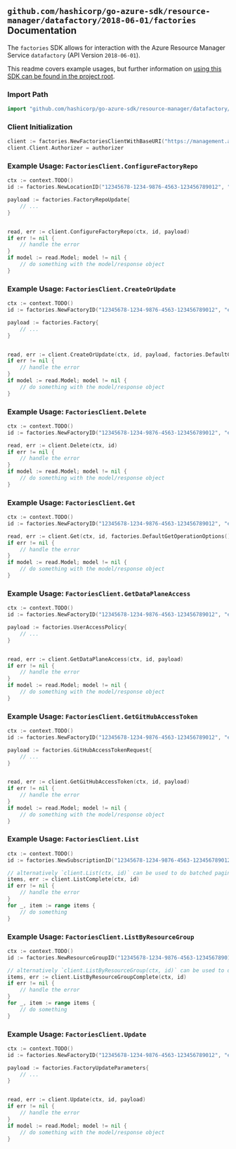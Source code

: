 
## `github.com/hashicorp/go-azure-sdk/resource-manager/datafactory/2018-06-01/factories` Documentation

The `factories` SDK allows for interaction with the Azure Resource Manager Service `datafactory` (API Version `2018-06-01`).

This readme covers example usages, but further information on [using this SDK can be found in the project root](https://github.com/hashicorp/go-azure-sdk/tree/main/docs).

### Import Path

```go
import "github.com/hashicorp/go-azure-sdk/resource-manager/datafactory/2018-06-01/factories"
```


### Client Initialization

```go
client := factories.NewFactoriesClientWithBaseURI("https://management.azure.com")
client.Client.Authorizer = authorizer
```


### Example Usage: `FactoriesClient.ConfigureFactoryRepo`

```go
ctx := context.TODO()
id := factories.NewLocationID("12345678-1234-9876-4563-123456789012", "locationIdValue")

payload := factories.FactoryRepoUpdate{
	// ...
}


read, err := client.ConfigureFactoryRepo(ctx, id, payload)
if err != nil {
	// handle the error
}
if model := read.Model; model != nil {
	// do something with the model/response object
}
```


### Example Usage: `FactoriesClient.CreateOrUpdate`

```go
ctx := context.TODO()
id := factories.NewFactoryID("12345678-1234-9876-4563-123456789012", "example-resource-group", "factoryValue")

payload := factories.Factory{
	// ...
}


read, err := client.CreateOrUpdate(ctx, id, payload, factories.DefaultCreateOrUpdateOperationOptions())
if err != nil {
	// handle the error
}
if model := read.Model; model != nil {
	// do something with the model/response object
}
```


### Example Usage: `FactoriesClient.Delete`

```go
ctx := context.TODO()
id := factories.NewFactoryID("12345678-1234-9876-4563-123456789012", "example-resource-group", "factoryValue")

read, err := client.Delete(ctx, id)
if err != nil {
	// handle the error
}
if model := read.Model; model != nil {
	// do something with the model/response object
}
```


### Example Usage: `FactoriesClient.Get`

```go
ctx := context.TODO()
id := factories.NewFactoryID("12345678-1234-9876-4563-123456789012", "example-resource-group", "factoryValue")

read, err := client.Get(ctx, id, factories.DefaultGetOperationOptions())
if err != nil {
	// handle the error
}
if model := read.Model; model != nil {
	// do something with the model/response object
}
```


### Example Usage: `FactoriesClient.GetDataPlaneAccess`

```go
ctx := context.TODO()
id := factories.NewFactoryID("12345678-1234-9876-4563-123456789012", "example-resource-group", "factoryValue")

payload := factories.UserAccessPolicy{
	// ...
}


read, err := client.GetDataPlaneAccess(ctx, id, payload)
if err != nil {
	// handle the error
}
if model := read.Model; model != nil {
	// do something with the model/response object
}
```


### Example Usage: `FactoriesClient.GetGitHubAccessToken`

```go
ctx := context.TODO()
id := factories.NewFactoryID("12345678-1234-9876-4563-123456789012", "example-resource-group", "factoryValue")

payload := factories.GitHubAccessTokenRequest{
	// ...
}


read, err := client.GetGitHubAccessToken(ctx, id, payload)
if err != nil {
	// handle the error
}
if model := read.Model; model != nil {
	// do something with the model/response object
}
```


### Example Usage: `FactoriesClient.List`

```go
ctx := context.TODO()
id := factories.NewSubscriptionID("12345678-1234-9876-4563-123456789012")

// alternatively `client.List(ctx, id)` can be used to do batched pagination
items, err := client.ListComplete(ctx, id)
if err != nil {
	// handle the error
}
for _, item := range items {
	// do something
}
```


### Example Usage: `FactoriesClient.ListByResourceGroup`

```go
ctx := context.TODO()
id := factories.NewResourceGroupID("12345678-1234-9876-4563-123456789012", "example-resource-group")

// alternatively `client.ListByResourceGroup(ctx, id)` can be used to do batched pagination
items, err := client.ListByResourceGroupComplete(ctx, id)
if err != nil {
	// handle the error
}
for _, item := range items {
	// do something
}
```


### Example Usage: `FactoriesClient.Update`

```go
ctx := context.TODO()
id := factories.NewFactoryID("12345678-1234-9876-4563-123456789012", "example-resource-group", "factoryValue")

payload := factories.FactoryUpdateParameters{
	// ...
}


read, err := client.Update(ctx, id, payload)
if err != nil {
	// handle the error
}
if model := read.Model; model != nil {
	// do something with the model/response object
}
```
